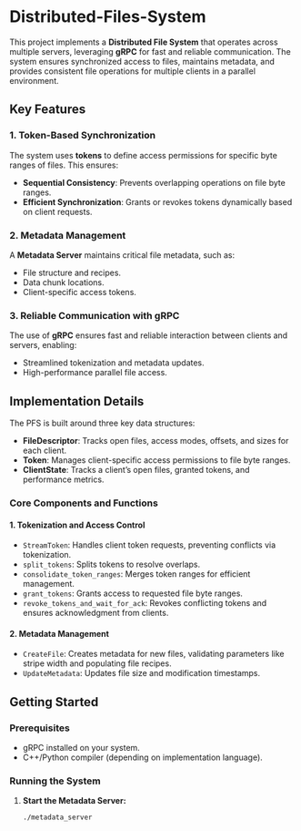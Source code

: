 # Distributed-Files-System
  

This project implements a **Distributed File System** that operates across multiple servers, leveraging **gRPC** for fast and reliable communication. The system ensures synchronized access to files, maintains metadata, and provides consistent file operations for multiple clients in a parallel environment.

## Key Features  
### 1. **Token-Based Synchronization**  
The system uses **tokens** to define access permissions for specific byte ranges of files. This ensures:  
- **Sequential Consistency**: Prevents overlapping operations on file byte ranges.  
- **Efficient Synchronization**: Grants or revokes tokens dynamically based on client requests.  

### 2. **Metadata Management**  
A **Metadata Server** maintains critical file metadata, such as:  
- File structure and recipes.  
- Data chunk locations.  
- Client-specific access tokens.  

### 3. **Reliable Communication with gRPC**  
The use of **gRPC** ensures fast and reliable interaction between clients and servers, enabling:  
- Streamlined tokenization and metadata updates.  
- High-performance parallel file access.  

## Implementation Details  
The PFS is built around three key data structures:  
- **FileDescriptor**: Tracks open files, access modes, offsets, and sizes for each client.  
- **Token**: Manages client-specific access permissions to file byte ranges.  
- **ClientState**: Tracks a client’s open files, granted tokens, and performance metrics.  

### Core Components and Functions  
#### 1. **Tokenization and Access Control**  
- `StreamToken`: Handles client token requests, preventing conflicts via tokenization.  
- `split_tokens`: Splits tokens to resolve overlaps.  
- `consolidate_token_ranges`: Merges token ranges for efficient management.  
- `grant_tokens`: Grants access to requested file byte ranges.  
- `revoke_tokens_and_wait_for_ack`: Revokes conflicting tokens and ensures acknowledgment from clients.  

#### 2. **Metadata Management**  
- `CreateFile`: Creates metadata for new files, validating parameters like stripe width and populating file recipes.  
- `UpdateMetadata`: Updates file size and modification timestamps.  

## Getting Started  
### Prerequisites  
- gRPC installed on your system.  
- C++/Python compiler (depending on implementation language).  

### Running the System  
1. **Start the Metadata Server:**  
   ```bash
   ./metadata_server
